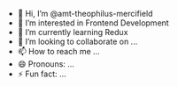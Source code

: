 - 👋 Hi, I’m @amt-theophilus-mercifield
- 👀 I’m interested in Frontend Development
- 🌱 I’m currently learning Redux
- 💞️ I’m looking to collaborate on ...
- 📫 How to reach me ...
- 😄 Pronouns: ...
- ⚡ Fun fact: ...

<!---
amt-theophilus-mercifield/amt-theophilus-mercifield is a ✨ special ✨ repository because its `README.md` (this file) appears on your GitHub profile.
You can click the Preview link to take a look at your changes.
--->
